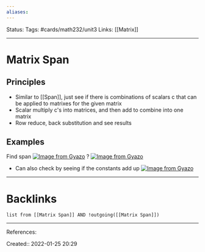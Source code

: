 ```yaml
---
aliases:
---
```

Status:
Tags: #cards/math232/unit3
Links: [[Matrix]]
___

# Matrix Span

## Principles
- Similar to [[Span]], just see if there is combinations of scalars c that can be applied to matrixes for the given matrix
- Scalar multiply c's into matrices, and then add to combine into one matrix
- Row reduce, back substitution and see results

## Examples
Find span
[![Image from Gyazo](https://i.gyazo.com/d24c8c35c107d16879737571d4936d20.png)](https://gyazo.com/d24c8c35c107d16879737571d4936d20)
?
[![Image from Gyazo](https://i.gyazo.com/fc44de466c5d4a02fc7c914203ebb987.png)](https://gyazo.com/fc44de466c5d4a02fc7c914203ebb987)
- Can also check by seeing if the constants add up [![Image from Gyazo](https://i.gyazo.com/011ef498de0edd5939502f95839cdd8e.png)](https://gyazo.com/011ef498de0edd5939502f95839cdd8e)
___
<!--SR:!2022-04-07,35,150-->

# Backlinks
```dataview
list from [[Matrix Span]] AND !outgoing([[Matrix Span]])
```
___
References:

Created:: 2022-01-25 20:29
